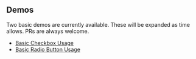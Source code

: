 ## Demos

Two basic demos are currently available. These will be expanded as time allows. PRs are always welcome.

- [Basic Checkbox Usage](basic.html)
- [Basic Radio Button Usage](radioBasic.html)